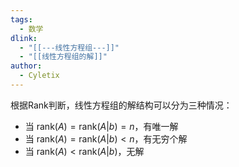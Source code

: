 ```yaml
---
tags:
  - 数学
dlink:
  - "[[---线性方程组---]]"
  - "[[线性方程组的解]]"
author:
  - Cyletix
---
```

根据Rank判断，线性方程组的解结构可以分为三种情况：
- 当 $\text{rank}(A) = \text{rank}(A|b) = n$，有唯一解
- 当 $\text{rank}(A) = \text{rank}(A|b) < n$，有无穷个解
- 当 $\text{rank}(A) < \text{rank}(A|b)$，无解
